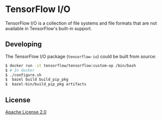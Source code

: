 # TensorFlow I/O

TensorFlow I/O is a collection of file systems and file formats that are not
available in TensorFlow's built-in support.

## Developing

The TensorFlow I/O package (`tensorflow-io`) could be built from source:
```sh
$ docker run -it tensorflow/tensorflow:custom-op /bin/bash
$ # In docker
$ ./configure.sh
$  bazel build build_pip_pkg
$  bazel-bin/build_pip_pkg artifacts
```

## License

[Apache License 2.0](LICENSE)
